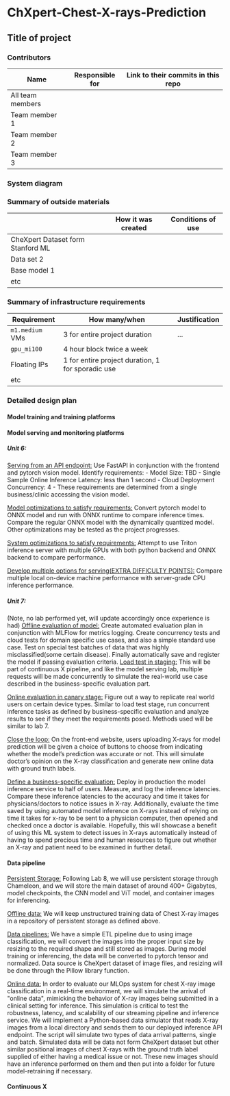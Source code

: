 # ChXpert-Chest-X-rays-Prediction


## Title of project

<!-- 
Discuss: Value proposition: Your will propose a machine learning system that can be 
used in an existing business or service. (You should not propose a system in which 
a new business or service would be developed around the machine learning system.) 
Describe the value proposition for the machine learning system. What’s the (non-ML) 
status quo used in the business or service? What business metric are you going to be 
judged on? (Note that the “service” does not have to be for general users; you can 
propose a system for a science problem, for example.)
-->

### Contributors

<!-- Table of contributors and their roles. 
First row: define responsibilities that are shared by the team. 
Then, each row after that is: name of contributor, their role, and in the third column, 
you will link to their contributions. If your project involves multiple repos, you will 
link to their contributions in all repos here. -->

| Name                            | Responsible for | Link to their commits in this repo |
|---------------------------------|-----------------|------------------------------------|
| All team members                |                 |                                    |
| Team member 1                   |                 |                                    |
| Team member 2                   |                 |                                    |
| Team member 3                   |                 |                                    |



### System diagram

<!-- Overall digram of system. Doesn't need polish, does need to show all the pieces. 
Must include: all the hardware, all the containers/software platforms, all the models, 
all the data. -->

### Summary of outside materials

<!-- In a table, a row for each dataset, foundation model. 
Name of data/model, conditions under which it was created (ideally with links/references), 
conditions under which it may be used. -->

|              | How it was created | Conditions of use |
|--------------|--------------------|-------------------|
| CheXpert Dataset form Stanford ML   |  |                    |
| Data set 2   |                    |                   |
| Base model 1 |                    |                   |
| etc          |                    |                   |


### Summary of infrastructure requirements

<!-- Itemize all your anticipated requirements: What (`m1.medium` VM, `gpu_mi100`), 
how much/when, justification. Include compute, floating IPs, persistent storage. 
The table below shows an example, it is not a recommendation. -->

| Requirement     | How many/when                                     | Justification |
|-----------------|---------------------------------------------------|---------------|
| `m1.medium` VMs | 3 for entire project duration                     | ...           |
| `gpu_mi100`     | 4 hour block twice a week                         |               |
| Floating IPs    | 1 for entire project duration, 1 for sporadic use |               |
| etc             |                                                   |               |

### Detailed design plan

<!-- In each section, you should describe (1) your strategy, (2) the relevant parts of the 
diagram, (3) justification for your strategy, (4) relate back to lecture material, 
(5) include specific numbers. -->

#### Model training and training platforms

<!-- Make sure to clarify how you will satisfy the Unit 4 and Unit 5 requirements, 
and which optional "difficulty" points you are attempting. -->

#### Model serving and monitoring platforms

<!-- Make sure to clarify how you will satisfy the Unit 6 and Unit 7 requirements, 
and which optional "difficulty" points you are attempting. -->
##### Unit 6:
<ins>Serving from an API endpoint:</ins>
	Use FastAPI in conjunction with the frontend and pytorch vision model.
Identify requirements:
    - Model Size: TBD
    - Single Sample Online Inference Latency: less than 1 second
    - Cloud Deployment Concurrency: 4
    - These requirements are determined from a single business/clinic accessing the vision model.
 
<ins>Model optimizations to satisfy requirements:</ins>
	Convert pytorch model to ONNX model and run with ONNX runtime to compare inference times. Compare the regular ONNX model with the dynamically quantized model. Other optimizations may be tested as the project progresses. 

<ins>System optimizations to satisfy requirements:</ins>
	Attempt to use Triton inference server with multiple GPUs with both python backend and ONNX backend to compare performance. 

<ins>Develop multiple options for serving(EXTRA DIFFICULTY POINTS):</ins>
	Compare multiple local on-device machine performance with server-grade CPU inference performance. 

##### Unit 7:
(Note, no lab performed yet, will update accordingly once experience is had)
<ins>Offline evaluation of model:</ins>
	Create automated evaluation plan in conjunction with MLFlow for metrics logging. Create concurrency tests and cloud tests for domain specific use cases, and also a simple standard use case. Test on special test batches of data that was highly misclassified(some certain disease). 
	Finally automatically save and register the model if passing evaluation criteria.
<ins>Load test in staging:</ins>
	This will be part of continuous X pipeline, and like the model serving lab, multiple requests will be made concurrently to simulate the real-world use case described in the business-specific evaluation part. 

<ins>Online evaluation in canary stage:</ins>
	Figure out a way to replicate real world users on certain device types. Similar to load test stage, run concurrent inference tasks as defined by business-specific evaluation and analyze results to see if they meet the requirements posed. Methods used will be similar to lab 7.

<ins>Close the loop:</ins>
	On the front-end website, users uploading X-rays for model prediction will be given a choice of buttons to choose from indicating whether the model’s prediction was accurate or not. This will simulate doctor’s opinion on the X-ray classification and generate new online data with ground truth labels. 

<ins>Define a business-specific evaluation:</ins>
	Deploy in production the model inference service to half of users. Measure, and log the inference latencies. Compare these inference latencies to the accuracy and time it takes for physicians/doctors to notice issues in X-ray. Additionally, evaluate the time saved by using automated model inference on X-rays instead of relying on time it takes for x-ray to be sent to a physician computer, then opened and checked once a doctor is available. Hopefully, this will showcase a benefit of using this ML system to detect issues in X-rays automatically instead of having to spend precious time and human resources to figure out whether an X-ray and patient need to be examined in further detail. 


#### Data pipeline

<!-- Make sure to clarify how you will satisfy the Unit 8 requirements,  and which 
optional "difficulty" points you are attempting. -->

<ins>Persistent Storage:</ins>
	Following Lab 8, we will use persistent storage through Chameleon, and we will store the main dataset of around 400+ Gigabytes, model checkpoints, the CNN model and ViT model, and container images for inferencing. 

<ins>Offline data:</ins>
	We will keep unstructured training data of Chest X-ray images in a repository of persistent storage as defined above.

<ins>Data pipelines:</ins>
	We have a simple ETL pipeline due to using image classification, we will convert the images into the proper input size by resizing to the required shape and still stored as images. During model training or inferencing, the data will be converted to pytorch tensor and normalized. Data source is CheXpert dataset of image files, and resizing will be done through the Pillow library function. 

<ins>Online data:</ins>
	In order to evaluate our MLOps system for chest X-ray image classification in a real-time environment, we will simulate the arrival of "online data", mimicking the behavior of X-ray images being submitted in a clinical setting for inference. This simulation is critical to test the robustness, latency, and scalability of our streaming pipeline and inference service.
We will implement a Python-based data simulator that reads X-ray images from a local directory and sends them to our deployed inference API endpoint. The script will simulate two types of data arrival patterns, single and batch. Simulated data will be data not form CheXpert dataset but other similar positional images of chest X-rays with the ground truth label supplied of either having a medical issue or not. These new images should have an inference performed on them and then put into a folder for future model-retraining if necessary. 


#### Continuous X

<!-- Make sure to clarify how you will satisfy the Unit 3 requirements,  and which 
optional "difficulty" points you are attempting. -->


